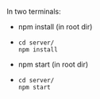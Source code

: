 In two terminals:

* npm install (in root dir)
*  ```cd server/``` \
```npm install```

* npm start (in root dir)
*  ```cd server/``` \
```npm start```
